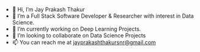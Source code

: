 - 👋 Hi, I’m Jay Prakash Thakur
- 👀 I’m a Full Stack Software Developer & Researcher with interest in Data Science.
- 🌱 I’m currently working on Deep Learning Projects.
- 💞️ I’m looking to collaborate on Data Science Projects
- 📫 You can reach me at jayprakashthakursnr@gmail.com 

<!---
jay-thakur/jay-thakur is a ✨ special ✨ repository because its `README.md` (this file) appears on your GitHub profile.
You can click the Preview link to take a look at your changes.
--->
